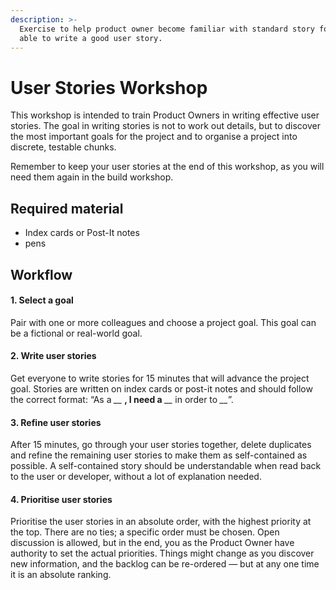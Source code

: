 ```yaml
---
description: >-
  Exercise to help product owner become familiar with standard story format and
  able to write a good user story.
---
```


# User Stories Workshop

This workshop is intended to train Product Owners in writing effective user stories. The goal in writing stories is not to work out details, but to discover the most important goals for the project and to organise a project into discrete, testable chunks.

Remember to keep your user stories at the end of this workshop, as you will need them again in the build workshop. 

## **Required material**

* Index cards or Post-It notes
* pens

## Workflow 

#### 1. Select a goal

Pair with one or more colleagues and choose a project goal. This goal can be a fictional or real-world goal. 

#### 2. Write user stories

Get everyone to write stories for 15 minutes that will advance the project goal. Stories are written on index cards or post-it notes and should follow the correct format: “As a _\_\__ **, I need a** _\_\__ in order to _\_\__”.

#### 3. Refine user stories

After 15 minutes, go through your user stories together, delete duplicates and refine the remaining user stories to make them as self-contained as possible. A self-contained story should be understandable when read back to the user or developer, without a lot of explanation needed. 

#### 4. Prioritise user stories

Prioritise the user stories in an absolute order, with the highest priority at the top. There are no ties; a specific order must be chosen. Open discussion is allowed, but in the end, you as the Product Owner have authority to set the actual priorities. Things might change as you discover new information, and the backlog can be re-ordered — but at any one time it is an absolute ranking.







